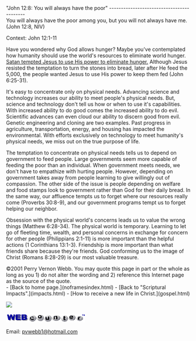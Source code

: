  <head> <title>(PVW) John 12:8: "You will always have the poor"</title> <meta content="IE=9" http-equiv="X-UA-Compatible"></meta> <link href="css/page_style.css" rel="stylesheet" type="text/css"></link> </head><body><div class="page_style">"John 12:8: You will always have the poor"
------------------------------------------

<div class="p">You will always have the poor among you, but you will not always have me. (John 12:8, NIV)

 Context: John 12:1-11</div>Have you wondered why God allows hunger? Maybe you've contemplated how humanity should use the world's resources to eliminate world hunger. [Satan tempted Jesus to use His power to eliminate hunger.](temptation.html) Although Jesus resisted the temptation to turn the stones into bread, later after He feed the 5,000, the people wanted Jesus to use His power to keep them fed (John 6:25-31).

It's easy to concentrate only on physical needs. Advancing science and technology increases our ability to meet people's physical needs. But, science and technology don't tell us how or when to use it's capabilities. With increased ability to do good comes the increased ability to do evil. Scientific advances can even cloud our ability to discern good from evil. Genetic engineering and cloning are two examples. Past progress in agriculture, transportation, energy, and housing has impacted the environmental. With efforts exclusively on technology to meet humanity's physical needs, we miss out on the true purpose of life.

The temptation to concentrate on physical needs tells us to depend on government to feed people. Large governments seem more capable of feeding the poor than an individual. When government meets needs, we don't have to empathize with hurting people. However, depending on government takes away from people learning to give willingly out of compassion. The other side of the issue is people depending on welfare and food stamps look to government rather than God for their daily bread. In the same way, our affluence tempts us to forget where our resources really come (Proverbs 30:8-9), and our government programs tempt us to forget helping our neighbor.

Obsession with the physical world's concerns leads us to value the wrong things (Matthew 6:28-34). The physical world is temporary. Learning to let go of fleeting time, wealth, and personal concerns in exchange for concern for other people (Philippians 2:1-11) is more important than the helpful actions (1 Corinthians 13:1-3). Friendship is more important than what friends share because they're friends. God conforming us to the image of Christ (Romans 8:28-29) is our most valuable treasure.

<div class="copy">©2001 Perry Vernon Webb. You may quote this page in part or the whole as long as you   
 1) do not alter the wording and   
 2) reference this Internet page as the source of the quote.</div>  </div>- [Back to home page.](noframesindex.html)
- [Back to "Scriptural Impacts".](impacts.html)
- [How to receive a new life in Christ.](gospel.html)
 
![](http://counter.digits.com/wc/-d/4/pvwebb)

[![digits](images/wc-03.gif)](http://www.digits.com/)

Email: [pvwebb1@hotmail.com](mailto:pvwebb1@hotmail.com)

 